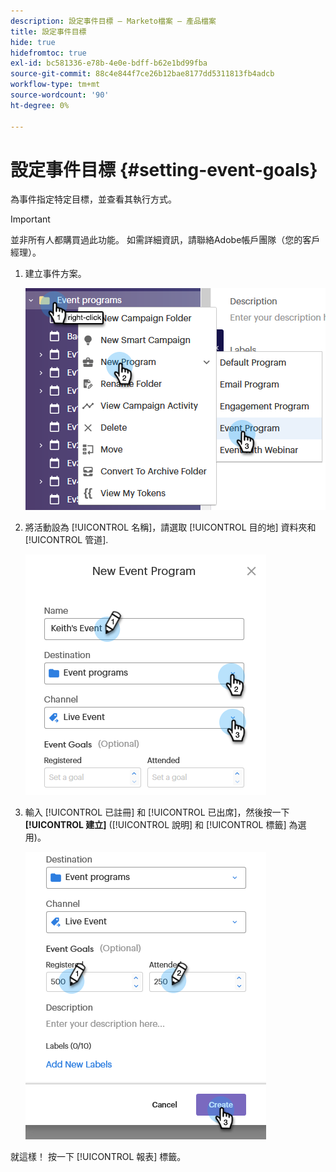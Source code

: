 ```yaml
---
description: 設定事件目標 — Marketo檔案 — 產品檔案
title: 設定事件目標
hide: true
hidefromtoc: true
exl-id: bc581336-e78b-4e0e-bdff-b62e1bd99fba
source-git-commit: 88c4e844f7ce26b12bae8177dd5311813fb4adcb
workflow-type: tm+mt
source-wordcount: '90'
ht-degree: 0%

---
```


# 設定事件目標 {#setting-event-goals}

為事件指定特定目標，並查看其執行方式。

>[!IMPORTANT]
>
>並非所有人都購買過此功能。 如需詳細資訊，請聯絡Adobe帳戶團隊（您的客戶經理）。

1. 建立事件方案。

   ![影像一](assets/setting-event-goals-1.png)

1. 將活動設為 [!UICONTROL 名稱]，請選取 [!UICONTROL 目的地] 資料夾和 [!UICONTROL 管道].

   ![影像二](assets/setting-event-goals-2.png)

1. 輸入 [!UICONTROL 已註冊] 和 [!UICONTROL 已出席]，然後按一下 **[!UICONTROL 建立]** ([!UICONTROL 說明] 和 [!UICONTROL 標籤] 為選用)。

   ![第三圖](assets/setting-event-goals-3.png)

就這樣！ 按一下 [!UICONTROL 報表] 標籤。
